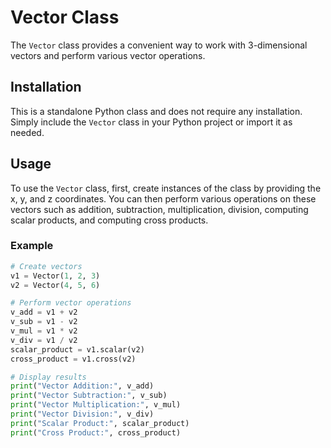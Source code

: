 # Vector Class

The `Vector` class provides a convenient way to work with 3-dimensional vectors and perform various vector operations.

## Installation

This is a standalone Python class and does not require any installation. Simply include the `Vector` class in your Python project or import it as needed.

## Usage

To use the `Vector` class, first, create instances of the class by providing the x, y, and z coordinates. You can then perform various operations on these vectors such as addition, subtraction, multiplication, division, computing scalar products, and computing cross products.

### Example

```python
# Create vectors
v1 = Vector(1, 2, 3)
v2 = Vector(4, 5, 6)

# Perform vector operations
v_add = v1 + v2
v_sub = v1 - v2
v_mul = v1 * v2
v_div = v1 / v2
scalar_product = v1.scalar(v2)
cross_product = v1.cross(v2)

# Display results
print("Vector Addition:", v_add)
print("Vector Subtraction:", v_sub)
print("Vector Multiplication:", v_mul)
print("Vector Division:", v_div)
print("Scalar Product:", scalar_product)
print("Cross Product:", cross_product)
```

